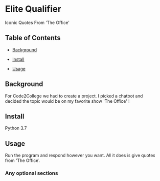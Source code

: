 # Elite Qualifier
Iconic Quotes From 'The Office'


## Table of Contents

- [Background](#background)

- [Install](#install)

- [Usage](#usage)

## Background

For Code2College we had to create a project. I picked a chatbot and decided the topic would be on my favorite show 'The Office' ! 

## Install

Python 3.7

## Usage

Run the program and respond however you want. All it does is give quotes from 'The Office'.

### Any optional sections
